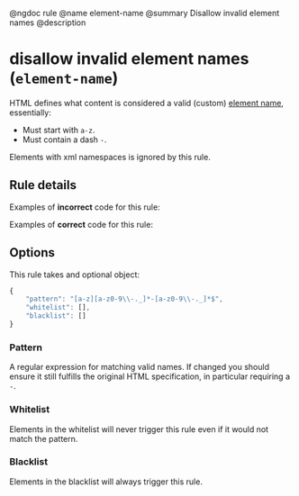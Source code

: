 @ngdoc rule
@name element-name
@summary Disallow invalid element names
@description

# disallow invalid element names (`element-name`)

HTML defines what content is considered a valid (custom) [element
name](https://www.w3.org/TR/custom-elements/#valid-custom-element-name), essentially:

- Must start with `a-z`.
- Must contain a dash `-`.

Elements with xml namespaces is ignored by this rule.

## Rule details

Examples of **incorrect** code for this rule:

<validate name="incorrect" rules="element-name">
    <foobar></foobar>
</validate>

Examples of **correct** code for this rule:

<validate name="correct" rules="element-name">
    <div></div>
    <foo-bar></foo-bar>
</validate>

## Options

This rule takes and optional object:

```javascript
{
    "pattern": "[a-z][a-z0-9\\-._]*-[a-z0-9\\-._]*$",
    "whitelist": [],
    "blacklist": []
}
```

### Pattern

A regular expression for matching valid names. If changed you should ensure it
still fulfills the original HTML specification, in particular requiring a `-`.

### Whitelist

Elements in the whitelist will never trigger this rule even if it would not
match the pattern.

### Blacklist

Elements in the blacklist will always trigger this rule.
